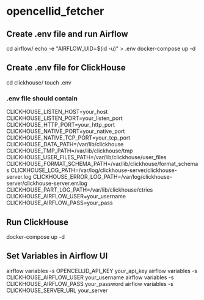 # opencellid_fetcher

## Create .env file and run Airflow
cd airflow/
echo -e "AIRFLOW_UID=$(id -u)" > .env
docker-compose up -d

## Create .env file for ClickHouse
cd clickhouse/
touch .env

### .env file should contain
CLICKHOUSE_LISTEN_HOST=your_host
CLICKHOUSE_LISTEN_PORT=your_listen_port
CLICKHOUSE_HTTP_PORT=your_http_port
CLICKHOUSE_NATIVE_PORT=your_native_port
CLICKHOUSE_NATIVE_TCP_PORT=your_tcp_port
CLICKHOUSE_DATA_PATH=/var/lib/clickhouse
CLICKHOUSE_TMP_PATH=/var/lib/clickhouse/tmp
CLICKHOUSE_USER_FILES_PATH=/var/lib/clickhouse/user_files
CLICKHOUSE_FORMAT_SCHEMA_PATH=/var/lib/clickhouse/format_schemas
CLICKHOUSE_LOG_PATH=/var/log/clickhouse-server/clickhouse-server.log
CLICKHOUSE_ERROR_LOG_PATH=/var/log/clickhouse-server/clickhouse-server.err.log
CLICKHOUSE_PART_LOG_PATH=/var/lib/clickhouse/ctries
CLICKHOUSE_AIRFLOW_USER=your_username
CLICKHOUSE_AIRFLOW_PASS=your_pass

## Run ClickHouse
docker-compose up -d

## Set Variables in Airflow UI
airflow variables -s OPENCELLID_API_KEY your_api_key
airflow variables -s CLICKHOUSE_AIRFLOW_USER your_username
airflow variables -s CLICKHOUSE_AIRFLOW_PASS your_password
airflow variables -s CLICKHOUSE_SERVER_URL your_server
